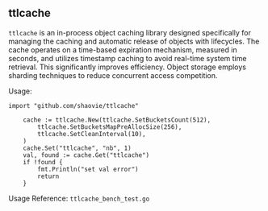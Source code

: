 ## ttlcache

`ttlcache` is an in-process object caching library designed specifically for managing the caching and automatic release of objects with lifecycles. The cache operates on a time-based expiration mechanism, measured in seconds, and utilizes timestamp caching to avoid real-time system time retrieval. This significantly improves efficiency. Object storage employs sharding techniques to reduce concurrent access competition.

Usage:
```
import "github.com/shaovie/ttlcache"

	cache := ttlcache.New(ttlcache.SetBucketsCount(512),
		ttlcache.SetBucketsMapPreAllocSize(256),
		ttlcache.SetCleanInterval(10),
	)
	cache.Set("ttlcache", "nb", 1)
	val, found := cache.Get("ttlcache")
	if !found {
		fmt.Println("set val error")
		return
	}
```

Usage Reference: `ttlcache_bench_test.go`
